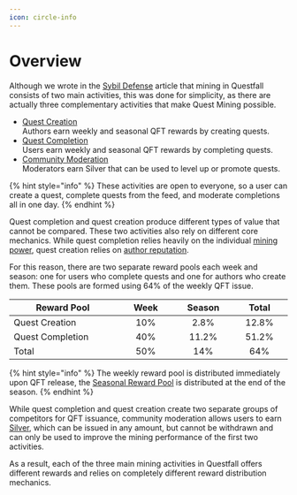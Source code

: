 ```yaml
---
icon: circle-info
---
```


# Overview

Although we wrote in the [Sybil Defense](../overview/sybil-defence.md) article that mining in Questfall consists of two main activities, this was done for simplicity, as there are actually three complementary activities that make Quest Mining possible.

* [Quest Creation](quest-creation-10/)\
  Authors earn weekly and seasonal QFT rewards by creating quests.
* [Quest Completion](quest-completion-40/)\
  Users earn weekly and seasonal QFT rewards by completing quests.
* [Community Moderation](community-moderation/)\
  Moderators earn Silver that can be used to level up or promote quests.

{% hint style="info" %}
These activities are open to everyone, so a user can create a quest, complete quests from the feed, and moderate completions all in one day.
{% endhint %}

Quest completion and quest creation produce different types of value that cannot be compared. These two activities also rely on different core mechanics. While quest completion relies heavily on the individual [mining power](quest-completion-40/mining-power.md), quest creation relies on [author reputation](quest-creation-10/author-reputation.md).

For this reason, there are two separate reward pools each week and season: one for users who complete quests and one for authors who create them. These pools are formed using 64% of the weekly QFT issue.

<table><thead><tr><th width="187">Reward Pool</th><th width="96" align="center">Week</th><th width="88" align="center">Season</th><th width="90" align="center">Total</th></tr></thead><tbody><tr><td>Quest Creation</td><td align="center">10%</td><td align="center">2.8%</td><td align="center">12.8%</td></tr><tr><td>Quest Completion</td><td align="center">40%</td><td align="center">11.2%</td><td align="center">51.2%</td></tr><tr><td>Total</td><td align="center">50%</td><td align="center">14%</td><td align="center">64%</td></tr></tbody></table>

{% hint style="info" %}
The weekly reward pool is distributed immediately upon QFT release, the [Seasonal Reward Pool](seasons-14.md) is distributed at the end of the season.
{% endhint %}

While quest completion and quest creation create two separate groups of competitors for QFT issuance, community moderation allows users to earn [Silver](../assets/Silver-in-game.md), which can be issued in any amount, but cannot be withdrawn and can only be used to improve the mining performance of the first two activities.

As a result, each of the three main mining activities in Questfall offers different rewards and relies on completely different reward distribution mechanics.&#x20;
